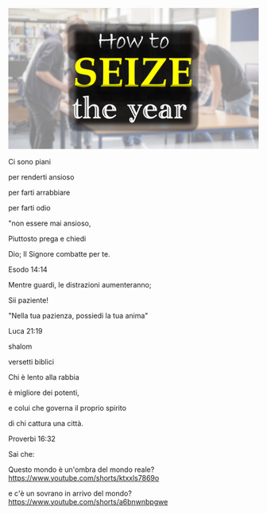![Video cover image](../cover.jpg "cover photo")

Ci sono piani

per renderti ansioso

per farti arrabbiare

per farti odio

"non essere mai ansioso,

Piuttosto prega e chiedi

Dio;  Il Signore combatte per te.

Esodo 14:14

Mentre guardi, le distrazioni aumenteranno;

Sii paziente!

"Nella tua pazienza, possiedi la tua anima"

Luca 21:19

shalom

versetti biblici

Chi è lento alla rabbia

è migliore dei potenti,

e colui che governa il proprio spirito

di chi cattura una città.

Proverbi 16:32

Sai che:

Questo mondo è un'ombra del mondo reale? https://www.youtube.com/shorts/ktxxls7869o

e c'è un sovrano in arrivo del mondo? https://www.youtube.com/shorts/a6bnwnbpgwe